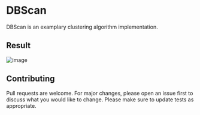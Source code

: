 # DBScan

DBScan is an examplary clustering algorithm implementation.


## Result

![image](https://github.com/sky0193/DbScan/blob/feature/F-2_Add_Result_to_ReadMe/results/ClusteringOutput.png?raw=true)

## Contributing
Pull requests are welcome. For major changes, please open an issue first to discuss what you would like to change.
Please make sure to update tests as appropriate.
